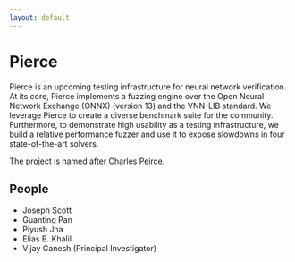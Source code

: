 ```yaml
---
layout: default
---
```


# Pierce


Pierce is an upcoming testing infrastructure for neural network verification. At its core, Pierce implements a fuzzing engine over the Open Neural Network Exchange (ONNX) (version 13) and the VNN-LIB standard. We leverage Pierce to create a diverse benchmark suite for the community. Furthermore, to demonstrate high usability as a testing infrastructure, we build a relative performance fuzzer and use it to expose slowdowns in four state-of-the-art solvers.

The project is named after Charles Peirce. 

## People
* Joseph Scott
* Guanting Pan
* Piyush Jha
* Elias B. Khalil
* Vijay Ganesh (Principal Investigator)
